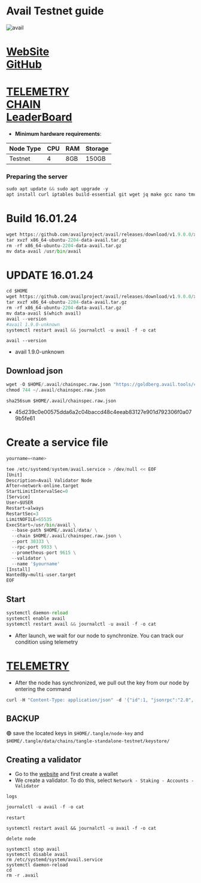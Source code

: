 # Avail Testnet guide


![avail](https://github.com/obajay/nodes-Guides/assets/44331529/d3f953c2-59c8-4e77-8204-ead225b79674)


[WebSite](https://www.availproject.org/#overview)\
[GitHub](https://github.com/availproject/avail)
=
[TELEMETRY](https://telemetry.avail.tools/#/0x6f09966420b2608d1947ccfb0f2a362450d1fc7fd902c29b67c906eaa965a7ae) \
[CHAIN](https://goldberg.avail.tools/#/staking) \
[LeaderBoard](https://leaderboard.availproject.org/)
=

- **Minimum hardware requirements**:

| Node Type |CPU | RAM  | Storage  | 
|-----------|----|------|----------|
| Testnet   |   4|  8GB | 150GB    |

### Preparing the server
```python
sudo apt update && sudo apt upgrade -y
apt install curl iptables build-essential git wget jq make gcc nano tmux htop nvme-cli pkg-config libssl-dev libleveldb-dev tar clang bsdmainutils ncdu unzip libleveldb-dev -y
```

# Build 16.01.24
```python
wget https://github.com/availproject/avail/releases/download/v1.9.0.0/x86_64-ubuntu-2204-data-avail.tar.gz
tar xvzf x86_64-ubuntu-2204-data-avail.tar.gz
rm -rf x86_64-ubuntu-2204-data-avail.tar.gz
mv data-avail /usr/bin/avail
```


# UPDATE 16.01.24
```python
cd $HOME
wget https://github.com/availproject/avail/releases/download/v1.9.0.0/x86_64-ubuntu-2204-data-avail.tar.gz
tar xvzf x86_64-ubuntu-2204-data-avail.tar.gz
rm -rf x86_64-ubuntu-2204-data-avail.tar.gz
mv data-avail $(which avail)
avail --version
#avail 1.9.0-unknown
systemctl restart avail && journalctl -u avail -f -o cat
```

`avail --version`
- avail 1.9.0-unknown

## Download json
```python
wget -O $HOME/.avail/chainspec.raw.json "https://goldberg.avail.tools/chainspec.raw.json"
chmod 744 ~/.avail/chainspec.raw.json

```
`sha256sum $HOME/.avail/chainspec.raw.json`
+ 45d239c0e00575dda6a2c04baccd48c4eeab83127e901d792306f0a079b5fe61


# Create a service file
```python
yourname=<name>
```
```python
tee /etc/systemd/system/avail.service > /dev/null << EOF
[Unit]
Description=Avail Validator Node
After=network-online.target
StartLimitIntervalSec=0
[Service]
User=$USER
Restart=always
RestartSec=3
LimitNOFILE=65535
ExecStart=/usr/bin/avail \
  --base-path $HOME/.avail/data/ \
  --chain $HOME/.avail/chainspec.raw.json \
  --port 30333 \
  --rpc-port 9933 \
  --prometheus-port 9615 \
  --validator \
  --name '$yourname'
[Install]
WantedBy=multi-user.target
EOF
```

## Start
```python
systemctl daemon-reload
systemctl enable avail
systemctl restart avail && journalctl -u avail -f -o cat
```

- After launch, we wait for our node to synchronize. You can track our condition using telemetry

[TELEMETRY](https://telemetry.avail.tools/#/0x6f09966420b2608d1947ccfb0f2a362450d1fc7fd902c29b67c906eaa965a7ae)
=

- After the node has synchronized, we pull out the key from our node by entering the command
```python
curl -H "Content-Type: application/json" -d '{"id":1, "jsonrpc":"2.0", "method": "author_rotateKeys", "params":[]}' http://localhost:9933
```

## BACKUP
🟢 save the located keys in `$HOME/.tangle/node-key` and `$HOME/.tangle/data/chains/tangle-standalone-testnet/keystore/`

## Creating a validator
- Go to the [website](https://goldberg.avail.tools/#/explorer) and first create a wallet
- We create a validator. To do this, select `Network - Staking - Accounts - Validator`

`logs`
```python
journalctl -u avail -f -o cat
```
`restart`
```
systemctl restart avail && journalctl -u avail -f -o cat
```
`delete node`
```
systemctl stop avail
systemctl disable avail
rm /etc/systemd/system/avail.service
systemctl daemon-reload
cd
rm -r .avail
```
